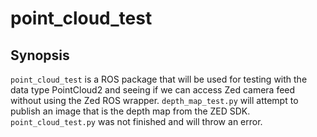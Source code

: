 # point_cloud_test

## Synopsis

`point_cloud_test` is a ROS package that will be used for testing with the data type PointCloud2 and seeing if we can access Zed camera feed without using the Zed ROS wrapper. `depth_map_test.py` will attempt to publish an image that is the depth map from the ZED SDK. `point_cloud_test.py` was not finished and will throw an error.
